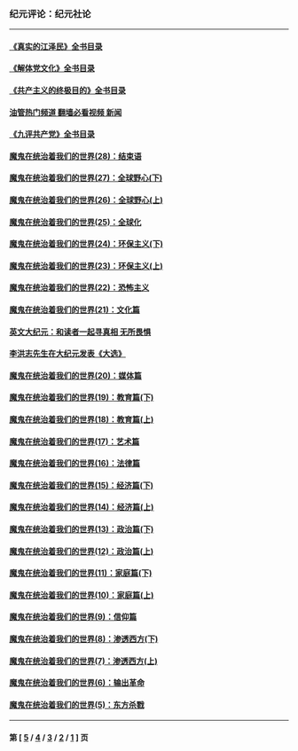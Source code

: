 ### 纪元评论：纪元社论
---
#### [《真实的江泽民》全书目录](../../pages/nsc422/n13721399.md?08050330) 
#### [《解体党文化》全书目录](../../pages/nsc422/n13721157.md?08050330) 
#### [《共产主义的终极目的》全书目录](../../pages/nsc422/n13721048.md?08050330) 
#### [油管热门频道 翻墙必看视频 新闻](ok?08050330)
#### [《九评共产党》全书目录](../../pages/nsc422/n13708085.md?08050330) 
#### [魔鬼在统治着我们的世界(28)：结束语](../../pages/nsc422/n10936246.md?08050330) 
#### [魔鬼在统治着我们的世界(27)：全球野心(下)](../../pages/nsc422/n10928319.md?08050330) 
#### [魔鬼在统治着我们的世界(26)：全球野心(上)](../../pages/nsc422/n10900318.md?08050330) 
#### [魔鬼在统治着我们的世界(25)：全球化](../../pages/nsc422/n10788205.md?08050330) 
#### [魔鬼在统治着我们的世界(24)：环保主义(下)](../../pages/nsc422/n10695307.md?08050330) 
#### [魔鬼在统治着我们的世界(23)：环保主义(上)](../../pages/nsc422/n10688613.md?08050330) 
#### [魔鬼在统治着我们的世界(22)：恐怖主义](../../pages/nsc422/n10614727.md?08050330) 
#### [魔鬼在统治着我们的世界(21)：文化篇](../../pages/nsc422/n10597706.md?08050330) 
#### [英文大纪元：和读者一起寻真相 无所畏惧](../../pages/nsc422/n12542027.md?08050330) 
#### [李洪志先生在大纪元发表《大选》](../../pages/nsc422/n12534746.md?08050330) 
#### [魔鬼在统治着我们的世界(20)：媒体篇](../../pages/nsc422/n10586579.md?08050330) 
#### [魔鬼在统治着我们的世界(19)：教育篇(下)](../../pages/nsc422/n10564808.md?08050330) 
#### [魔鬼在统治着我们的世界(18)：教育篇(上)](../../pages/nsc422/n10526970.md?08050330) 
#### [魔鬼在统治着我们的世界(17)：艺术篇](../../pages/nsc422/n10499093.md?08050330) 
#### [魔鬼在统治着我们的世界(16)：法律篇](../../pages/nsc422/n10485969.md?08050330) 
#### [魔鬼在统治着我们的世界(15)：经济篇(下)](../../pages/nsc422/n10469975.md?08050330) 
#### [魔鬼在统治着我们的世界(14)：经济篇(上)](../../pages/nsc422/n10457370.md?08050330) 
#### [魔鬼在统治着我们的世界(13)：政治篇(下)](../../pages/nsc422/n10448270.md?08050330) 
#### [魔鬼在统治着我们的世界(12)：政治篇(上)](../../pages/nsc422/n10444576.md?08050330) 
#### [魔鬼在统治着我们的世界(11)：家庭篇(下)](../../pages/nsc422/n10440961.md?08050330) 
#### [魔鬼在统治着我们的世界(10)：家庭篇(上)](../../pages/nsc422/n10435448.md?08050330) 
#### [魔鬼在统治着我们的世界(9)：信仰篇](../../pages/nsc422/n10432159.md?08050330) 
#### [魔鬼在统治着我们的世界(8)：渗透西方(下)](../../pages/nsc422/n10429603.md?08050330) 
#### [魔鬼在统治着我们的世界(7)：渗透西方(上)](../../pages/nsc422/n10426013.md?08050330) 
#### [魔鬼在统治着我们的世界(6)：输出革命](../../pages/nsc422/n10421536.md?08050330) 
#### [魔鬼在统治着我们的世界(5)：东方杀戮](../../pages/nsc422/n10417707.md?08050330) 

---
#### 第 [ [5](./5.md?08050330) / [4](./4.md?08050330) / [3](./3.md?08050330) / [2](./2.md?08050330) / [1](./1.md?08050330) ] 页
